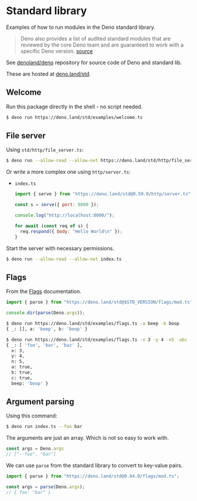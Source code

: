 # Standard library

Examples of how to run modules in the Deno standard library.

>  Deno also provides a list of audited standard modules that are reviewed by the core Deno team and are guaranteed to work with a specific Deno version. [source](https://deno.land/)

See [denoland/deno](https://github.com/denoland/deno) repository for source code of Deno and standard lib.

These are hosted at [deno.land/std](https://deno.land/std).


## Welcome

Run this package directly in the shell - no script needed.

```sh
$ deno run https://deno.land/std/examples/welcome.ts
```


## File server

Using `std/http/file_server.ts`:

```sh
$ deno run --allow-read --allow-net https://deno.land/std/http/file_server.ts
```

Or write a more complex one using `http/server.ts`:

- `index.ts`
    ```javascript
    import { serve } from "https://deno.land/std@0.59.0/http/server.ts";

    const s = serve({ port: 8000 });

    console.log("http://localhost:8000/");

    for await (const req of s) {
      req.respond({ body: "Hello World\n" });
    }
    ```

Start the server with necessary permissions.

```sh
$ deno run --allow-read --allow-net index.ts
```



## Flags

From the [Flags](https://deno.land/std@0.84.0/flags/README.md) documentation.

```typescript
import { parse } from "https://deno.land/std@$STD_VERSION/flags/mod.ts";

console.dir(parse(Deno.args));
```

```sh
$ deno run https://deno.land/std/examples/flags.ts -a beep -b boop
{ _: [], a: 'beep', b: 'boop' }
```

```sh
$ deno run https://deno.land/std/examples/flags.ts -x 3 -y 4 -n5 -abc --beep=boop foo bar baz
{ _: [ 'foo', 'bar', 'baz' ],
  x: 3,
  y: 4,
  n: 5,
  a: true,
  b: true,
  c: true,
  beep: 'boop' }
```


## Argument parsing

Using this command:

```sh
$ deno run index.ts --foo bar
```

The arguments are just an array. Which is not so easy to work with.

```typescript
const args = Deno.args
// ["--foo", "bar"]
```

We can use `parse` from the standard library to convert to key-value pairs.

```typescript
import { parse } from "https://deno.land/std@0.84.0/flags/mod.ts";

const args = parse(Deno.args);
// { foo: "bar" }
```
